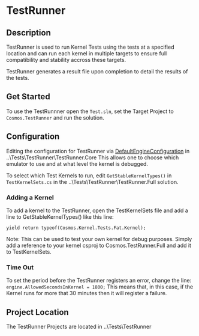 # TestRunner

## Description
TestRunner is used to run Kernel Tests using the tests at a specified location and can run each kernel in multiple targets to ensure full compatibility and stability accross these targets. 

TestRunner generates a result file upon completion to detail the results of the tests.

## Get Started
To use the TestRunnner open the `Test.sln`, set the Target Project to `Cosmos.TestRunner` and run the solution.

## Configuration
Editing the configuration for TestRunner via [DefaultEngineConfiguration](https://github.com/CosmosOS/Cosmos/blob/master/Tests/Cosmos.TestRunner.Core/DefaultEngineConfiguration.cs#L6) in ..\Tests\TestRunner\TestRunner.Core
This allows one to choose which emulator to use and at what level the kernel is debugged.

To select which Test Kernels to run, edit `GetStableKernelTypes()` in `TestKernelSets.cs` in the ..\Tests\TestRunner\TestRunner.Full solution.

### Adding a Kernel
To add a kernel to the TestRunner, open the TestKernelSets file and add a line to GetStableKernelTypes() like this line:

`yield return typeof(Cosmos.Kernel.Tests.Fat.Kernel);`

Note: This can be used to test your own kernel for debug purposes. Simply add a reference to your kernel csproj to Cosmos.TestRunner.Full and add it to TestKernelSets.

### Time Out
To set the period before the TestRunner registers an error, change the line: `engine.AllowedSecondsInKernel = 1800;` This means that, in this case, if the Kernel runs for more that 30 minutes then it will register a failure.

## Project Location
The TestRunner Projects are located in ..\Tests\TestRunner
